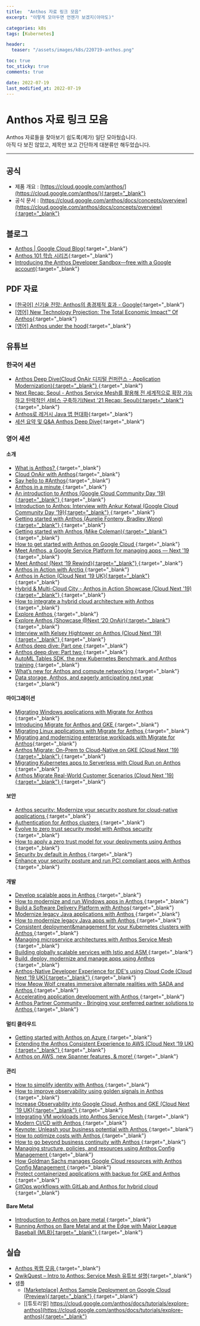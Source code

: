 ```yaml
---
title:  "Anthos 자료 링크 모음"
excerpt: "이렇게 모아두면 언젠가 보겠지(아마도)"

categories: k8s
tags: [Kubernetes]

header:
  teaser: "/assets/images/k8s/220719-anthos.png"

toc: true
toc_sticky: true
comments: true

date: 2022-07-19
last_modified_at: 2022-07-19
---
```


# Anthos 자료 링크 모음

Anthos 자료들을 찾아보기 쉽도록(제가) 일단 모아뒀습니다. <br>
아직 다 보진 않았고, 제목만 보고 간단하게 대분류만 해두었습니다.

---

## 공식
* 제품 개요 : [https://cloud.google.com/anthos/](https://cloud.google.com/anthos/){:target="_blank"}  
* 공식 문서 : [https://cloud.google.com/anthos/docs/concepts/overview](https://cloud.google.com/anthos/docs/concepts/overview){:target="_blank"}  


## 블로그
* [Anthos | Google Cloud Blog](https://cloud.google.com/blog/topics/anthos){:target="_blank"}  
* [Anthos 101 학습 시리즈](https://cloud.google.com/blog/topics/anthos/anthos-101-learning-series-all-the-videos-in-one-place){:target="_blank"} 
* [Introducing the Anthos Developer Sandbox—free with a Google account](https://cloud.google.com/blog/topics/anthos/introducing-the-anthos-developer-sandbox){:target="_blank"} 


## PDF 자료
* [[한국어] 신기술 전망: Anthos의 총경제적 효과 - Google](https://services.google.com/fh/files/misc/the_total_economic_impact_of_anthos_ko.pdf?hl=ko){:target="_blank"} 
* [[영어] New Technology Projection: The Total Economic Impact™ Of Anthos](https://services.google.com/fh/files/misc/the_total_economic_impact_of_anthos.pdf?mkt_tok=ODA4LUdKVy0zMTQAAAGB9fBbzueZQCovtuefAEkXiYEffcV-uRVdgK82E1hGR-ybT-H7Vw8OgNm6GsckOu2Frbv6w5Hns5QPp1b4vb4ZgvaRF6W_P8117lOVHxwNlm4sPJQ){:target="_blank"}  
* [[영어] Anthos under the hood](https://inthecloud.withgoogle.com/content-anthos/whitepaper_anthos_under_the_hood_2020.pdf){:target="_blank"} 


## 유튜브
### 한국어 세션
* [Anthos Deep Dive(Cloud OnAir 디지털 컨퍼런스 - Application Modernization){:target="_blank"} ](https://www.youtube.com/watch?v=Rf661r3WNok){:target="_blank"} 
* [Next Recap: Seoul - Anthos Service Mesh를 활용해 전 세계적으로 확장 가능하고 탄력적인 서비스 구축하기(Next '21 Recap: Seoul){:target="_blank"} ](https://www.youtube.com/watch?v=1DUsG5h9oUI){:target="_blank"} 
* [Anthos로 레거시 Java 앱 현대화](https://www.youtube.com/watch?v=0IFQ4tB4dwI){:target="_blank"} 
* [세션 요약 및 Q&A Anthos Deep Dive](https://www.youtube.com/watch?v=sJW0TbnZc6c){:target="_blank"} 


### 영어 세션
#### 소개
* [What is Anthos? ](https://www.youtube.com/watch?v=FfJNAjoX3Uc){:target="_blank"} 
* [Cloud OnAir with Anthos](https://cloudonair.withgoogle.com/events/anthos-day){:target="_blank"} 
* [Say hello to #Anthos](https://www.youtube.com/watch?v=qtQnnPDzgNE){:target="_blank"} 
* [Anthos in a minute ](https://www.youtube.com/watch?v=xfwlbt3QZrM){:target="_blank"} 
* [An introduction to Anthos (Google Cloud Community Day ‘19){:target="_blank"}  ](https://www.youtube.com/watch?v=42RmVrM7B7E){:target="_blank"} 
* [Introduction to Anthos: Interview with Ankur Kotwal (Google Cloud Community Day ‘19){:target="_blank"}  ](https://www.youtube.com/watch?v=NicYa_q0JCw){:target="_blank"} 
* [Getting started with Anthos (Aurelie Fonteny, Bradley Wong){:target="_blank"} ](https://www.youtube.com/watch?v=DM8p_cnc6ZY){:target="_blank"} 
* [Getting started with Anthos (Mike Coleman){:target="_blank"} ](https://cloudonair.withgoogle.com/events/getting-started-anthos){:target="_blank"}  
* [How to get started with Anthos on Google Cloud ](https://www.youtube.com/watch?v=ghFiaz7juoA){:target="_blank"} 
* [Meet Anthos, a Google Service Platform for managing apps — Next '19 ](https://www.youtube.com/watch?v=zlm3scEGjXw){:target="_blank"} 
* [Meet Anthos! (Next ‘19 Rewind){:target="_blank"} ](https://www.youtube.com/watch?v=qhh94MBv2MA){:target="_blank"} 
* [Anthos in Action with Arctiq ](https://www.youtube.com/watch?v=KDobhMIFuW0){:target="_blank"} 
* [Anthos in Action (Cloud Next ‘19 UK){:target="_blank"}  ](https://www.youtube.com/watch?vn=eu_xugT7AoY){:target="_blank"} 
* [Hybrid & Multi-Cloud City - Anthos in Action Showcase (Cloud Next '19){:target="_blank"}  ](https://www.youtube.com/watch?v=lBirVAdFVCA){:target="_blank"} 
* [How to integrate a hybrid cloud architecture with Anthos ](https://www.youtube.com/watch?v=XB52jRLHeko){:target="_blank"} 
* [Explore Anthos ](https://www.youtube.com/watch?v=in2L8AimfOQ){:target="_blank"} 
* [Explore Anthos (Showcase @Next ‘20 OnAir){:target="_blank"}  ](https://www.youtube.com/watch?v=qgg1ceR6-es){:target="_blank"} 
* [Interview with Kelsey Hightower on Anthos (Cloud Next '19){:target="_blank"}  ](https://www.youtube.com/watch?v=c8o-qOabXGw){:target="_blank"} 
* [Anthos deep dive: Part one ](https://www.youtube.com/watch?v=be_bXETvbuE){:target="_blank"} 
* [Anthos deep dive: Part two ](https://www.youtube.com/watch?v=jIkymJYsCR4){:target="_blank"} 
* [AutoML Tables SDK, the new Kubernetes Benchmark, and Anthos training ](https://www.youtube.com/watch?v=k7fTl96EFsw){:target="_blank"} 
* [What’s new for Anthos and compute networking ](https://www.youtube.com/watch?v=1MLcJjpWXh0){:target="_blank"} 
* [Data storage, Anthos, and eagerly anticipating next year ](https://www.youtube.com/watch?v=zLpnr5-ntW8){:target="_blank"} 


#### 마이그레이션
* [Migrating Windows applications with Migrate for Anthos ](https://www.youtube.com/watch?v=v6P2zicuhlw){:target="_blank"} 
* [Introducing Migrate for Anthos and GKE ](https://www.youtube.com/watch?v=j8JA922uugA){:target="_blank"} 
* [Migrating Linux applications with Migrate for Anthos ](https://www.youtube.com/watch?v=qu2KxAhIE5Y){:target="_blank"} 
* [Migrating and modernizing enterprise workloads with Migrate for Anthos](https://www.youtube.com/watch?v=8Q1kqWVbKQY){:target="_blank"} 
* [Anthos Migrate: On-Prem to Cloud-Native on GKE (Cloud Next '19){:target="_blank"} ](https://www.youtube.com/watch?v=inEaRCFwovU){:target="_blank"} 
* [Migrating Kubernetes apps to Serverless with Cloud Run on Anthos ](https://www.youtube.com/watch?v=0T5UliS9j8A){:target="_blank"} 
* [Anthos Migrate Real-World Customer Scenarios (Cloud Next '19){:target="_blank"}  ](https://www.youtube.com/watch?v=immGpp3DFMU){:target="_blank"} 


#### 보안
* [Anthos security: Modernize your security posture for cloud-native applications ](https://www.youtube.com/watch?v=7IU2SywG_BA){:target="_blank"} 
* [Authentication for Anthos clusters ](https://www.youtube.com/watch?v=Qh1zP-TF-d4){:target="_blank"} 
* [Evolve to zero trust security model with Anthos security ](https://www.youtube.com/watch?v=zCVwc3ocYfQ){:target="_blank"} 
* [How to apply a zero trust model for your deployments using Anthos ](https://www.youtube.com/watch?v=_qG2vazlozY){:target="_blank"} 
* [Security by default in Anthos ](https://www.youtube.com/watch?v=UQ8089t2bnc){:target="_blank"} 
* [Enhance your security posture and run PCI compliant apps with Anthos ](https://www.youtube.com/watch?v=k2Re-IPjesU){:target="_blank"} 


#### 개발
* [Develop scalable apps in Anthos ](https://www.youtube.com/watch?v=Jupawsr16yM){:target="_blank"} 
* [How to modernize and run Windows apps in Anthos ](https://www.youtube.com/watch?v=w6tzIjZhTIk){:target="_blank"} 
* [Build a Software Delivery Platform with Anthos](https://www.youtube.com/watch?v=MOALiliVoeg){:target="_blank"}  
* [Modernize legacy Java applications with Anthos ](https://www.youtube.com/watch?v=XeQFSTMFYao){:target="_blank"} 
* [How to modernize legacy Java apps with Anthos ](https://www.youtube.com/watch?v=hQWcx9iyF7E){:target="_blank"} 
* [Consistent deployment&management for your Kubernetes clusters with Anthos ](https://www.youtube.com/watch?v=RndZPJtUheQ){:target="_blank"} 
* [Managing microservice architectures with Anthos Service Mesh ](https://www.youtube.com/watch?v=OeevDBEDAIA){:target="_blank"} 
* [Building globally scalable services with Istio and ASM ](https://www.youtube.com/watch?v=clu7t0LVhcw){:target="_blank"} 
* [Build, deploy, modernize and manage apps using Anthos ](https://www.youtube.com/watch?v=N8vwVVAuG6g){:target="_blank"} 
* [Anthos-Native Developer Experience for IDE's using Cloud Code (Cloud Next ‘19 UK){:target="_blank"}  ](https://www.youtube.com/watch?v=jmlFm2eZ5Ug){:target="_blank"} 
* [How Meow Wolf creates immersive alternate realities with SADA and Anthos ](https://www.youtube.com/watch?v=xA85hs1baCg){:target="_blank"} 
* [Accelerating application development with Anthos ](https://www.youtube.com/watch?v=Dkfqd2zoufE){:target="_blank"} 
* [Anthos Partner Community - Bringing your preferred partner solutions to Anthos ](https://www.youtube.com/watch?v=Bh-yVvEFnog){:target="_blank"} 


#### 멀티 클라우드
* [Getting started with Anthos on Azure ](https://www.youtube.com/watch?v=hiTHg7AOMPw){:target="_blank"} 
* [Extending the Anthos Consistent Experience to AWS (Cloud Next ‘19 UK){:target="_blank"} ](https://www.youtube.com/watch?v=qnlrEXOGFz4){:target="_blank"} 
* [Anthos on AWS, new Spanner features, & more! ](https://www.youtube.com/watch?v=rQfad2AtkvA){:target="_blank"} 


#### 관리
* [How to simplify identity with Anthos ](https://www.youtube.com/watch?v=6P-4ZEwZqZQ){:target="_blank"} 
* [How to improve observability using golden signals in Anthos ](https://www.youtube.com/watch?v=EDcy3KwV22o){:target="_blank"} 
* [Increase Observability into Google Cloud, Anthos and GKE (Cloud Next ‘19 UK){:target="_blank"}  ](https://www.youtube.com/watch?v=_Y8VzCgixs4){:target="_blank"} 
* [Integrating VM workloads into Anthos Service Mesh ](https://www.youtube.com/watch?v=3qBr0v4QR_w){:target="_blank"} 
* [Modern CI/CD with Anthos ](https://www.youtube.com/watch?v=3mSm_HvvgOs){:target="_blank"} 
* [Keynote: Unleash your business potential with Anthos ](https://www.youtube.com/watch?v=iOy5nAw18XQ){:target="_blank"} 
* [How to optimize costs with Anthos ](https://www.youtube.com/watch?v=8mGICSTRoYw){:target="_blank"} 
* [How to go beyond business continuity with Anthos ](https://www.youtube.com/watch?v=kUxqdjbgcXs){:target="_blank"} 
* [Managing structure, policies, and resources using Anthos Config Management ](https://www.youtube.com/watch?v=nhXJzjITgMA){:target="_blank"} 
* [How Goldman Sachs manages Google Cloud resources with Anthos Config Management ](https://www.youtube.com/watch?v=5ENId064XLo){:target="_blank"} 
* [Protect containerized applications with backup for GKE and Anthos ](https://www.youtube.com/watch?v=V-A-PkE1LUg){:target="_blank"} 
* [GitOps workflows with GitLab and Anthos for hybrid cloud ](https://www.youtube.com/watch?v=npc08ggdTOw){:target="_blank"} 


#### Bare Metal



* [Introduction to Anthos on bare metal ](https://www.youtube.com/watch?v=RE0A3kHT3LA){:target="_blank"} 
* [Running Anthos on Bare Metal and at the Edge with Major League Baseball (MLB){:target="_blank"}  ](https://www.youtube.com/watch?v=FrFYM2W9gj8){:target="_blank"} 


## 실습
* [Anthos 퀵랩 모음 ](https://www.cloudskillsboost.google/catalog?keywords=anthos&locale=&solution%5B%5D=any&role%5B%5D=any&format%5B%5D=any&level%5B%5D=any&duration%5B%5D=any&language%5B%5D=any){:target="_blank"} 
* [QwikQuest – Intro to Anthos: Service Mesh 유튜브 설명](https://www.youtube.com/watch?v=uxNdMz-wDJw){:target="_blank"} 
* 샘플
    * [[Marketplace] Anthos Sample Deployment on Google Cloud (Preview){:target="_blank"} ](http://goo.gle/TryAnthos){:target="_blank"}  
    * [[튜토리얼] https://cloud.google.com/anthos/docs/tutorials/explore-anthos](https://cloud.google.com/anthos/docs/tutorials/explore-anthos){:target="_blank"}  